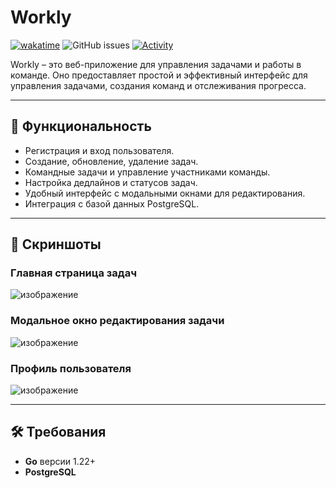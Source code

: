 # Workly

[![wakatime](https://wakatime.com/badge/user/59b336cf-aff7-4a6f-9c4b-b4d1f457f7f2/project/7f2ca4b7-29ff-46fa-8810-bb1149c0e034.svg)](https://wakatime.com/badge/user/59b336cf-aff7-4a6f-9c4b-b4d1f457f7f2/project/7f2ca4b7-29ff-46fa-8810-bb1149c0e034)
![GitHub issues](https://img.shields.io/github/issues/Calyr3x/Workly)
[![Activity](https://img.shields.io/github/commit-activity/m/Calyr3x/Workly)](https://github.com/Calyr3x/Workly)

Workly – это веб-приложение для управления задачами и работы в команде. Оно предоставляет простой и эффективный интерфейс для управления задачами, создания команд и отслеживания прогресса.

---

## 📜 Функциональность

- Регистрация и вход пользователя.
- Создание, обновление, удаление задач.
- Командные задачи и управление участниками команды.
- Настройка дедлайнов и статусов задач.
- Удобный интерфейс с модальными окнами для редактирования.
- Интеграция с базой данных PostgreSQL.

---

## 📸 Скриншоты

### Главная страница задач
![изображение](https://github.com/user-attachments/assets/4aead65a-e10f-4cc1-89ec-64727f7d8749)

### Модальное окно редактирования задачи
![изображение](https://github.com/user-attachments/assets/ddfe545e-0e05-4082-8563-c887b4080c29)

### Профиль пользователя
![изображение](https://github.com/user-attachments/assets/483040e9-11f3-410d-990a-603b63109433)

---

## 🛠️ Требования

- **Go** версии 1.22+
- **PostgreSQL**
